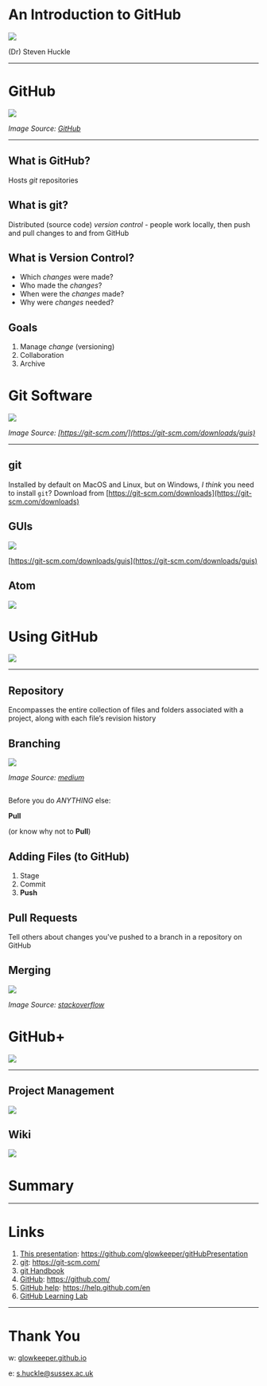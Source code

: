 #  An Introduction to GitHub

![](images/karlMarx.jpg)

(Dr) Steven Huckle

- - -

# GitHub

![](images/Octocat.jpg)

_Image Source: [GitHub](https://github.com)_

- - -

## What is GitHub?

Hosts _git_ repositories

## What is git?

Distributed (source code) _version control_ - people work locally, then push and pull changes to and from GitHub

## What is Version Control?

+ Which _changes_ were made?
+ Who made the _changes_?
+ When were the _changes_ made?
+ Why were _changes_ needed?

## Goals

1. Manage _change_ (versioning)
2. Collaboration
4. Archive

# Git Software

![](images/gitSoftware.png)

_Image Source: [https://git-scm.com/](https://git-scm.com/downloads/guis)_

- - -

## git

Installed by default on MacOS and Linux, but on Windows, _I think_ you need to install `git`? Download from [https://git-scm.com/downloads](https://git-scm.com/downloads)

## GUIs

![](images/mySmartGit.png)

[https://git-scm.com/downloads/guis](https://git-scm.com/downloads/guis)

## Atom

![](images/atomGitHub.png)

# Using GitHub

![](images/githubAccount.png)

- - -

## Repository

Encompasses the entire collection of files and folders associated with a project, along with each file’s revision history

## Branching

![](images/gitFlow.png)

_Image Source: [medium](images/https://medium.com/devsondevs/gitflow-workflow-continuous-integration-continuous-delivery-7f4643abb64f)_

##

Before you do _ANYTHING_ else:

**Pull**

(or know why not to **Pull**)

## Adding Files (to GitHub)

1. Stage
2. Commit
3. **Push**

## Pull Requests

Tell others about changes you've pushed to a branch in a repository on GitHub

## Merging

![](images/gitMerge.png)

_Image Source: [stackoverflow](https://stackoverflow.com/questions/55730292/how-git-maintains-commits-from-deleted-branch)_

# GitHub+

![](images/extras.jpg)

- - -

## Project Management

![](images/githubProjects.png)

## Wiki

![](images/githubWiki.png)

# Summary

- - -

# Links

1. [This presentation](https://github.com/glowkeeper/gitHubPresentation): https://github.com/glowkeeper/gitHubPresentation
2. [git](https://git-scm.com/): https://git-scm.com/
3. [git Handbook](https://guides.github.com/introduction/git-handbook/)
4. [GitHub](https://github.com/): https://github.com/
5. [GitHub help](https://help.github.com/en): https://help.github.com/en
6. [GitHub Learning Lab](https://lab.github.com/)

- - -

# Thank You

w: [glowkeeper.github.io](https://glowkeeper.github.io/)

e: s.huckle@sussex.ac.uk
